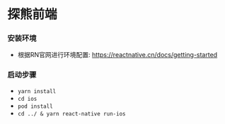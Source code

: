 # 探熊前端

### 安装环境
- 根据RN官网进行环境配置: https://reactnative.cn/docs/getting-started


### 启动步骤

- `yarn install`
- `cd ios`
- `pod install`
- `cd ../ & yarn react-native run-ios`